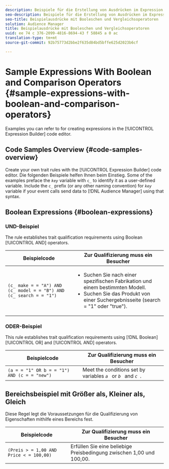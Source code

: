 ```yaml
---
description: Beispiele für die Erstellung von Ausdrücken im Expression Builder-Codeeditor.
seo-description: Beispiele für die Erstellung von Ausdrücken im Expression Builder-Codeeditor.
seo-title: Beispielausdrücke mit Booleschen und Vergleichsoperatoren
solution: Audience Manager
title: Beispielausdrücke mit Booleschen und Vergleichsoperatoren
uuid: ee 74 c 376-2099-4816-8694-43 f 58845 a 0 ac
translation-type: tm+mt
source-git-commit: 92b75773d2bbe2f635d84bd5bffe625d2023b6cf

---
```



# Sample Expressions With Boolean and Comparison Operators {#sample-expressions-with-boolean-and-comparison-operators}

Examples you can refer to for creating expressions in the [!UICONTROL Expression Builder] code editor.

## Code Samples Overview {#code-samples-overview}

<!-- r_tb_expression_samples.xml -->

Create your own trait rules with the [!UICONTROL Expression Builder] code editor. Die folgenden Beispiele helfen Ihnen beim Einstieg. Some of the examples preface the *`key`* variable with `c_` to identify it as a user-defined variable. Include the `c_` prefix (or any other naming convention) for *`key`* variable if your event calls send data to [!DNL Audience Manager] using that syntax.

## Boolean Expressions {#boolean-expressions}

### UND-Beispiel

The rule establishes trait qualification requirements using Boolean [!UICONTROL AND] operators.

<table id="table_7C5E23EC9E0F43B182EA9771D7BB6E87"> 
 <thead> 
  <tr> 
   <th colname="col1" class="entry"> Beispielcode </th> 
   <th colname="col2" class="entry"> Zur Qualifizierung muss ein Besucher </th> 
  </tr> 
 </thead>
 <tbody> 
  <tr> 
   <td colname="col1"><code>(c_ make = = "A") AND (c_ model = = "B") AND (c_ search = = "1")</code> </td> 
   <td colname="col2"> 
    <ul id="ul_F1BB5084FB794BE7A3569F9C106FC481"> 
     <li id="li_56E8C3BACF1C4B33A46CF92C51FF2286">Suchen Sie nach einer spezifischen Fabrikation und einem bestimmten Modell. </li> 
     <li id="li_DD55F053BFCF4B0888B6994013000DB2">Suchen Sie das Produkt von einer Suchergebnisseite (search = "1" oder "true"). </li> 
    </ul> </td> 
  </tr> 
 </tbody> 
</table>

### ODER-Beispiel

This rule establishes trait qualification requirements using [!DNL Boolean] [!UICONTROL OR] and [!UICONTROL AND] operators.

<table id="table_6E8BA5EE1D7F4DCC9A92074D0C2C050E"> 
 <thead> 
  <tr> 
   <th colname="col1" class="entry"> Beispielcode </th> 
   <th colname="col2" class="entry"> Zur Qualifizierung muss ein Besucher </th> 
  </tr> 
 </thead>
 <tbody> 
  <tr> 
   <td colname="col1"><code>(a = = "1" OR b = = "1") AND (c = = "new")</code> </td> 
   <td colname="col2"> Meet the conditions set by variables <code><i>a </i></code> or <code><i>b </i></code> and <code><i>c </i></code>. </td> 
  </tr> 
 </tbody> 
</table>

## Bereichsbeispiel mit Größer als, Kleiner als, Gleich

Diese Regel legt die Voraussetzungen für die Qualifizierung von Eigenschaften mithilfe eines Bereichs fest.

<table id="table_988DE28E35D94348ADD334FB4C9F68D3"> 
 <thead> 
  <tr> 
   <th colname="col1" class="entry"> Beispielcode </th> 
   <th colname="col2" class="entry"> Zur Qualifizierung muss ein Besucher </th> 
  </tr> 
 </thead>
 <tbody> 
  <tr> 
   <td colname="col1"><code>(Preis &gt; = 1,00 AND Price &lt; = 100,00)</code> </td> 
   <td colname="col2"> Erfüllen Sie eine beliebige Preisbedingung zwischen 1,00 und 100,00. </td> 
  </tr> 
 </tbody> 
</table>